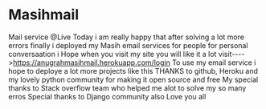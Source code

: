 # Masihmail
Mail service @Live
Today i am really happy that after solving a lot more errors finally i deployed my Masih email services for people for personal conversaation
i Hope when you visit my site you will like it a lot
visit---->https://anugrahmasihmail.herokuapp.com/login
To use my email service 
i hope to deploye a lot more projects like this
THANKS to github, Heroku and my lovely python community for making it open source and free
My special thanks to Stack overflow team who helped me alot to solve my so many erros
Special thanks to Django community also Love you all 
